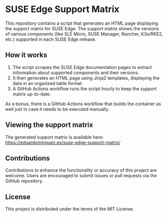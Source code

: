 # SUSE Edge Support Matrix

This repository contains a script that generates an HTML page displaying the support matrix for SUSE Edge. The support matrix shows the versions of various components (like SLE Micro, SUSE Manager, Rancher, K3s/RKE2, etc.) supported in each SUSE Edge release.

## How it works

1. The script scrapes the SUSE Edge documentation pages to extract information about supported components and their versions.
2. It then generates an HTML page using Jinja2 templates, displaying the data in an organized table format.
3. A GitHub Actions workflow runs the script hourly to keep the support matrix up-to-date.

As a bonus, there is a GitHub Actions workflow that builds the container as well just in case it needs to be executed manually.

## Viewing the support matrix

The generated support matrix is available here: https://eduardominguez.es/suse-edge-support-matrix/

## Contributions

Contributions to enhance the functionality or accuracy of this project are welcome. Users are encouraged to submit issues or pull requests via the GitHub repository.

## License

This project is distributed under the terms of the MIT License.